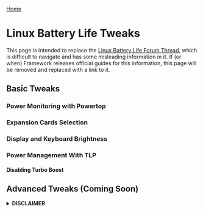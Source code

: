 [Home](/README.md)
# Linux Battery Life Tweaks
This page is intended to replace the [Linux Battery Life Forum Thread](https://community.frame.work/t/linux-battery-life-tuning/6665), which is difficult to navigate and has some misleading information in it. If (or when) Framework releases official guides for this information, this page will be removed and replaced with a link to it. 

## Basic Tweaks
### Power Monitoring with Powertop

### Expansion Cards Selection

### Display and Keyboard Brightness

### Power Management With TLP

#### Disabling Turbo Boost


## Advanced Tweaks (Coming Soon)


<details>
<summary><b>DISCLAIMER</b></summary>
This repository and the resources within it are <b>COMPLETELY UNOFFICIAL</b> and not in any way endorsed or supported by Framework. Your use of these guides and projects is <b>AT YOUR OWN RISK</b> and <b>MAY VOID YOUR WARRANTY.</b> We ask that you do not reach out to Framework support about problems related to these resources, but you can feel free to reach out to the community maintainers via GitHub Discussions or Issues within this repository.
</details>
